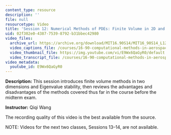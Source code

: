 ```yaml
---
content_type: resource
description: ''
file: null
resourcetype: Video
title: 'Session 12: Numerical Methods of PDEs: Finite Volume in 2D and Midterm Review'
uid: 02f302e0-4387-7539-8792-b31bbec42980
video_files:
  archive_url: https://archive.org/download/MIT16.90S14/MIT16_90S14_L12_300k.mp4
  video_captions_file: /courses/16-90-computational-methods-in-aerospace-engineering-spring-2014/2f2e604a450e5d6696d5cf4e70fb7a1a_E9Wx6QaGyR0.vtt
  video_thumbnail_file: https://img.youtube.com/vi/E9Wx6QaGyR0/default.jpg
  video_transcript_file: /courses/16-90-computational-methods-in-aerospace-engineering-spring-2014/b1c177c81737ac093ada1cafc4ab49fb_E9Wx6QaGyR0.pdf
video_metadata:
  youtube_id: E9Wx6QaGyR0
---
```


**Description:** This session introduces finite volume methods in two dimensions and Eigenvalue stability, then reviews the advantages and disadvantages of the methods covered thus far in the course before the midterm exam.

**Instructor:** Qiqi Wang

The recording quality of this video is the best available from the source.

NOTE: Videos for the next two classes, Sessions 13–14, are not available.
